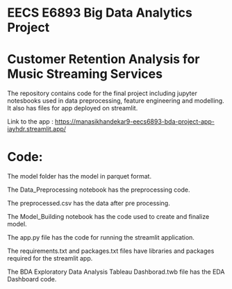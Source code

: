 # EECS E6893 Big Data Analytics Project

# Customer Retention Analysis for Music Streaming Services

The repository contains code for the final project including jupyter notesbooks used in data preprocessing, feature engineering and modelling.
It also has files for app deployed on streamlit.

Link to the app : https://manasikhandekar9-eecs6893-bda-project-app-iayhdr.streamlit.app/

# Code:

The model folder has the model in parquet format.

The Data_Preprocessing notebook has the preprocessing code.

The preprocessed.csv has the data after pre processing.

The Model_Building notebook has the code used to create and finalize model.

The app.py file has the code for running the streamlit application.

The requirements.txt and packages.txt files have libraries and packages required for the streamlit app. 

The BDA Exploratory Data Analysis Tableau Dashborad.twb file has the EDA Dashboard code.
